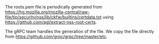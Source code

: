 The roots.pem file is periodically generated from
https://hg.mozilla.org/mozilla-central/raw-file/tip/security/nss/lib/ckfw/builtins/certdata.txt
using
https://github.com/agl/extract-nss-root-certs.

The gRPC team handles the generation of the file.
We copy the file directly from
https://github.com/grpc/grpc/tree/master/etc.